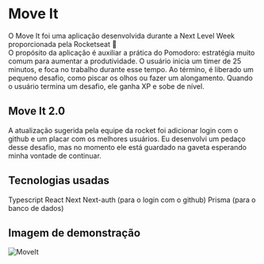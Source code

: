 # Move It

O Move It foi uma aplicação desenvolvida durante a Next Level Week proporcionada pela Rocketseat :rocket:
<br/> O propósito da aplicação é auxiliar a prática do Pomodoro: estratégia muito comum para aumentar a produtividade. O usuário inicia um timer de 25 minutos, e foca no trabalho durante esse tempo. Ao término, é liberado um pequeno desafio, como piscar os olhos ou fazer um alongamento. Quando o usuário termina um desafio, ele ganha XP e sobe de nível. 

## Move It 2.0

A atualização sugerida pela equipe da rocket foi adicionar login com o github e um placar com os melhores usuários. Eu desenvolvi um pedaço desse desafio, mas no momento ele está guardado na gaveta esperando minha vontade de continuar.

## Tecnologias usadas

Typescript
React
Next
Next-auth (para o login com o github)
Prisma (para o banco de dados)

## Imagem de demonstração
![MoveIt](/blob/main/src/image/image.png)
